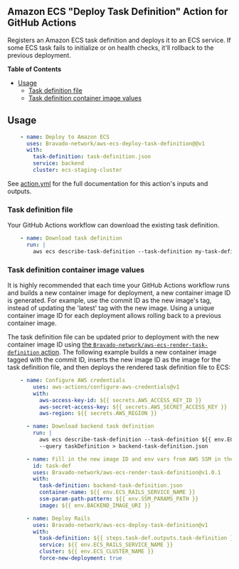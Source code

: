 ## Amazon ECS "Deploy Task Definition" Action for GitHub Actions

Registers an Amazon ECS task definition and deploys it to an ECS service. If some ECS task fails to initialize or on health checks, it'll rollback to the previous deployment.

**Table of Contents**


- [Usage](#usage)
    + [Task definition file](#task-definition-file)
    + [Task definition container image values](#task-definition-container-image-values)


<!-- tocstop -->

## Usage

```yaml
    - name: Deploy to Amazon ECS
      uses: Bravado-network/aws-ecs-deploy-task-definition@@v1
      with:
        task-definition: task-definition.json
        service: backend
        cluster: ecs-staging-cluster
```

See [action.yml](action.yml) for the full documentation for this action's inputs and outputs.

### Task definition file
Your GitHub Actions workflow can download the existing task definition.
```yaml
    - name: Download task definition
      run: |
        aws ecs describe-task-definition --task-definition my-task-definition-family --query taskDefinition > task-definition.json
```

### Task definition container image values

It is highly recommended that each time your GitHub Actions workflow runs and builds a new container image for deployment, a new container image ID is generated.  For example, use the commit ID as the new image's tag, instead of updating the 'latest' tag with the new image.  Using a unique container image ID for each deployment allows rolling back to a previous container image.

The task definition file can be updated prior to deployment with the new container image ID using [the `Bravado-network/aws-ecs-render-task-definition` action](https://github.com/Bravado-network/aws-ecs-render-task-definition).  The following example builds a new container image tagged with the commit ID, inserts the new image ID as the image for the task definition file, and then deploys the rendered task definition file to ECS:

```yaml
    - name: Configure AWS credentials
        uses: aws-actions/configure-aws-credentials@v1
        with:
          aws-access-key-id: ${{ secrets.AWS_ACCESS_KEY_ID }}
          aws-secret-access-key: ${{ secrets.AWS_SECRET_ACCESS_KEY }}
          aws-region: ${{ secrets.AWS_REGION }}

      - name: Download backend task definition
        run: |
          aws ecs describe-task-definition --task-definition ${{ env.ECS_RAILS_SERVICE_NAME }} \
          --query taskDefinition > backend-task-definition.json

      - name: Fill in the new image ID and env vars from AWS SSM in the Amazon ECS task definition
        id: task-def
        uses: Bravado-network/aws-ecs-render-task-definition@v1.0.1
        with:
          task-definition: backend-task-definition.json
          container-name: ${{ env.ECS_RAILS_SERVICE_NAME }}
          ssm-param-path-pattern: ${{ env.SSM_PARAMS_PATH }}
          image: ${{ env.BACKEND_IMAGE_URI }}

      - name: Deploy Rails
        uses: Bravado-network/aws-ecs-deploy-task-definition@v1
        with:
          task-definition: ${{ steps.task-def.outputs.task-definition }}
          service: ${{ env.ECS_RAILS_SERVICE_NAME }}
          cluster: ${{ env.ECS_CLUSTER_NAME }}
          force-new-deployment: true
```

